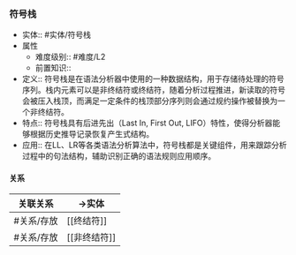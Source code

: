 ###  符号栈 
- 实体:: #实体/符号栈 
- 属性
	- 难度级别:: #难度/L2 
	- 前置知识::
- 定义::  符号栈是在语法分析器中使用的一种数据结构，用于存储待处理的符号序列。栈内元素可以是非终结符或终结符，随着分析过程推进，新读取的符号会被压入栈顶，而满足一定条件的栈顶部分序列则会通过规约操作被替换为一个非终结符。
- 特点:: 符号栈具有后进先出（Last In, First Out, LIFO）特性，使得分析器能够根据历史推导记录恢复产生式结构。
- 应用::  在LL、LR等各类语法分析算法中，符号栈都是关键组件，用来跟踪分析过程中的句法结构，辅助识别正确的语法规则应用顺序。
#### 关系
| 关联关系 | ->实体 |
| ---- | ---- |
| #关系/存放  | [[终结符]] |
| #关系/存放  | [[非终结符]] |